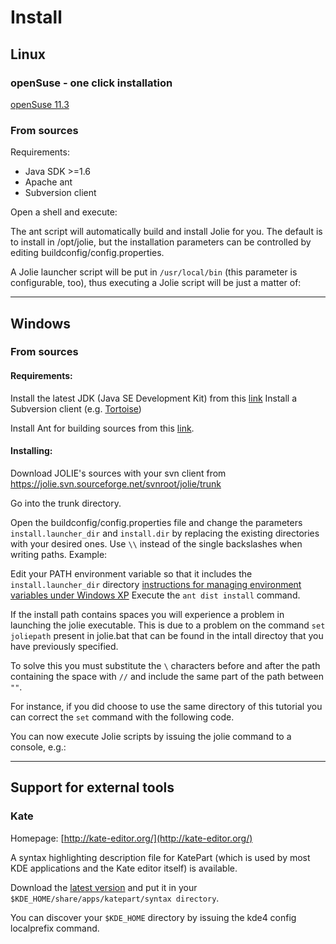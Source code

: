 <div class="scrollable_container nano">

# Install

## Linux

### openSuse - one click installation

[openSuse 11.3](http://download.opensuse.org/repositories/home:/fmontesi/openSUSE_11.3/jolie.ymp)

### From sources
Requirements:

- Java SDK >=1.6
- Apache ant
- Subversion client 

Open a shell and execute:

<div class="code" src="example_install_1.txt"></div>

The ant script will automatically build and install Jolie for you. The default is to install in /opt/jolie, but the 
installation parameters can be controlled by editing buildconfig/config.properties.

A Jolie launcher script will be put in `/usr/local/bin` (this parameter is configurable, too), thus executing a Jolie script will be just a matter of:

<div class="code" src="example_install_2.txt"></div>

---

## Windows

### From sources

#### Requirements:

Install the latest JDK (Java SE Development Kit) from this [link](http://java.sun.com/javase/downloads/index.jsp) Install a Subversion client (e.g. [Tortoise](http://tortoisesvn.tigris.org/))

Install Ant for building sources from this [link](http://ant.apache.org/).

#### Installing:

Download JOLIE's sources with your svn client from <https://jolie.svn.sourceforge.net/svnroot/jolie/trunk>

Go into the trunk directory.

Open the buildconfig/config.properties file and change the parameters `install.launcher_dir` and `install.dir` 
by replacing the existing directories with your desired ones. Use `\\` instead of the single backslashes when writing paths. Example:

<div class="code" src="example_install_3.txt"></div>

Edit your PATH environment variable so that it includes the `install.launcher_dir` directory [instructions for managing environment variables under Windows XP](http://support.microsoft.com/kb/310519) 
Execute the `ant dist install` command.

If the install path contains spaces you will experience a problem in launching the jolie executable. This is due to a problem on the command `set joliepath` present in jolie.bat that can be found in the intall directoy that you have previously specified.

To solve this you must substitute the `\` characters before and after the path containing the space with `//` and include the same part of the path between `""`.

For instance, if you did choose to use the same directory of this tutorial you can correct the `set` command with the following code.

<div class="code" src="example_install_4.txt"></div>

You can now execute Jolie scripts by issuing the jolie command to a console, e.g.:

<div class="code" src="example_install_5.txt"></div>

---

## Support for external tools

### Kate
Homepage: [http://kate-editor.org/](http://kate-editor.org/)

A syntax highlighting description file for KatePart (which is used by most KDE applications and the Kate editor itself) is available.

Download the [latest version](http://jolie.svn.sourceforge.net/viewvc/jolie/trunk/support/katepart/syntax/jolie.xml) and put it in your `$KDE_HOME/share/apps/katepart/syntax directory`.

You can discover your `$KDE_HOME` directory by issuing the kde4 config localprefix command.

</div>